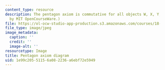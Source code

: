 ```yaml
---
content_type: resource
description: The pentagon axiom is commutative for all objects W, X, Y, Z, in C. (Image
  by MIT OpenCourseWare.)
file: https://ol-ocw-studio-app-production.s3.amazonaws.com/courses/18-769-topics-in-lie-theory-tensor-categories-spring-2009/1e99c20551156a082236a6ebf72e5949_chp_pentagon.jpg
file_type: image/jpeg
image_metadata:
  caption: ''
  credit: ''
  image-alt: ''
resourcetype: Image
title: Pentagon axiom diagram
uid: 1e99c205-5115-6a08-2236-a6ebf72e5949
---
```

